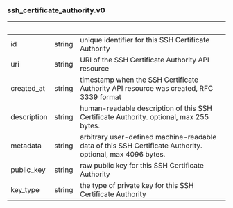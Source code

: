 
### ssh_certificate_authority.v0

| &nbsp; | &nbsp; | &nbsp; |
|---|---|---|
| id | string | unique identifier for this SSH Certificate Authority |
| uri | string | URI of the SSH Certificate Authority API resource |
| created_at | string | timestamp when the SSH Certificate Authority API resource was created, RFC 3339 format |
| description | string | human-readable description of this SSH Certificate Authority. optional, max 255 bytes. |
| metadata | string | arbitrary user-defined machine-readable data of this SSH Certificate Authority. optional, max 4096 bytes. |
| public_key | string | raw public key for this SSH Certificate Authority |
| key_type | string | the type of private key for this SSH Certificate Authority |